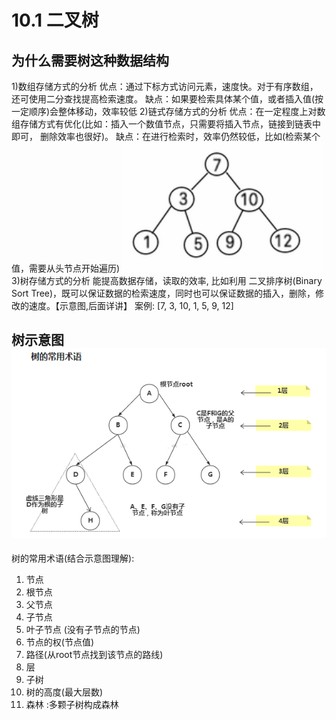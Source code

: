 # 10.1 二叉树
## 为什么需要树这种数据结构
1)数组存储方式的分析
优点：通过下标方式访问元素，速度快。对于有序数组，还可使用二分查找提高检索速度。
缺点：如果要检索具体某个值，或者插入值(按一定顺序)会整体移动，效率较低 
2)链式存储方式的分析
优点：在一定程度上对数组存储方式有优化(比如：插入一个数值节点，只需要将插入节点，链接到链表中即可， 删除效率也很好)。
缺点：在进行检索时，效率仍然较低，比如(检索某个值，需要从头节点开始遍历)
![title](https://raw.githubusercontent.com/XJZ-0707/imge/master/gitnote/2019/10/13/%E4%BA%8C%E5%8F%89%E6%8E%92%E5%BA%8F%E6%A0%91-1570937658563.png)
3)树存储方式的分析
能提高数据存储，读取的效率,  比如利用 二叉排序树(Binary Sort Tree)，既可以保证数据的检索速度，同时也可以保证数据的插入，删除，修改的速度。【示意图,后面详讲】
案例: [7, 3, 10, 1, 5, 9, 12]
## 树示意图![title](https://raw.githubusercontent.com/XJZ-0707/imge/master/gitnote/2019/10/13/%E5%9B%BE%E7%89%872-1570939103369.png)
树的常用术语(结合示意图理解):
1)	节点
2)	根节点
3)	父节点
4)	子节点
5)	叶子节点 (没有子节点的节点)
6)	节点的权(节点值)
7)	路径(从root节点找到该节点的路线)
8)	层
9)	子树
10)	树的高度(最大层数)
11)	森林 :多颗子树构成森林

